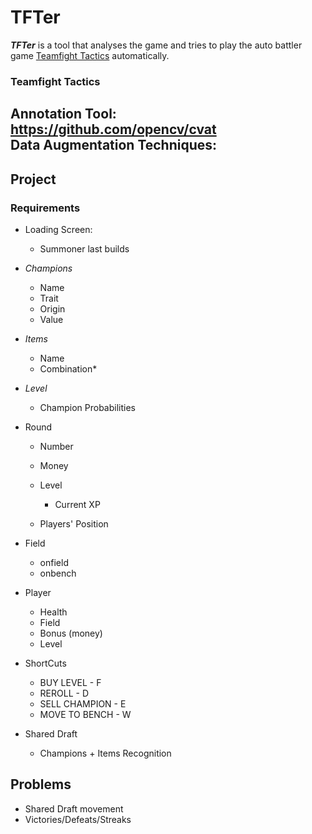 # TFTer

***TFTer*** is a tool that analyses the game and tries to play the auto battler game [Teamfight Tactics](https://teamfighttactics.leagueoflegends.com/en-gb/)  automatically.

### Teamfight Tactics

##
**Annotation Tool:** https://github.com/opencv/cvat  
**Data Augmentation Techniques:**
- 


## Project

### Requirements

- Loading Screen:
    - Summoner last builds

- _Champions_
    - Name
    - Trait
    - Origin
    - Value   
    
- _Items_
    - Name
    - Combination*
    
- _Level_
    - Champion Probabilities

- Round
    - Number
    - Money
    - Level
        - Current XP

    - Players' Position
    
- Field
    - onfield
    - onbench   
    
- Player
    - Health
    - Field
    - Bonus (money)
    - Level
        
       
 - ShortCuts
    - BUY LEVEL     - F
    - REROLL        - D
    - SELL CHAMPION - E
    - MOVE TO BENCH - W
 
 - Shared Draft
    - Champions + Items Recognition
    
    
 ## Problems
    
  - Shared Draft movement
  - Victories/Defeats/Streaks